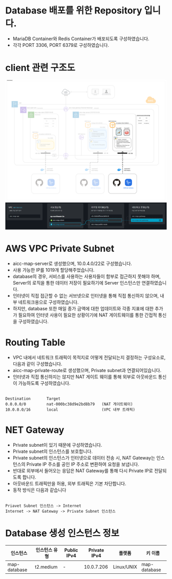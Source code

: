 # Database 배포를 위한 Repository 입니다. 

- MariaDB Container와 Redis Container가 배포되도록 구성하였습니다. 
- 각각 PORT 3306, PORT 6379로 구성하였습니다. 

# client 관련 구조도
![Database](./readme_image/database.png)
![vpc](./readme_image/vpc.png)

# AWS VPC Private Subnet
- aicc-map-server로 생성했으며, 10.0.4.0/22로 구성했습니다. 
- 사용 가능한 IP를 1019개 할당해주었습니다.
- database의 경우, 서비스를 사용하는 사용자들이 함부로 접근하지 못해야 하며, Server의 로직을 통한 데이터 저장이 필요하기에 Server 인스턴스만 연결하였습니다.
- 인터넷이 직접 접근할 수 없는 서브넷으로 인터넷을 통해 직접 통신하지 않으며, 내부 네트워크용으로 구성하였습니다. 
- 하지만, database 또한 매일 종가 금액에 대한 업데이트와 각종 지표에 대한 추가가 필요하여 인터넷 사용이 필요한 상황이기에 NAT 게이트웨이를 통한 간접적 통신을 구성하였습니다.  

# Routing Table
- VPC 내에서 네트워크 트래픽이 목적지로 어떻게 전달되는지 결정하는 구성요소로, 다음과 같이 구성했습니다. 
- aicc-map-private-route로 생성했으며, Private subnet과 연결되어있습니다.
- 인터넷과 직접 통신하지는 않지만 NAT 게이트 웨이를 통해 외부로 아웃바운드 통신이 가능하도록 구성하였습니다. 

``` 

Destination       Target
0.0.0.0/0         nat-000bc38d9e2bd8b79   (NAT 게이트웨이)
10.0.0.0/16       local                   (VPC 내부 트래픽)

```

# NET Gateway
- Private subnet이 있기 때문에 구성하였습니다. 
- Private subnet의 인스턴스를 보호합니다. 
- Private subnet의 인스턴스가 인터넷으로 데이터 전송 시, NAT Gateway는 인스턴스의 Private IP 주소를 공인 IP 주소로 변환하여 요청을 보냅니다. 
- 반대로 외부에서 들어오는 응답은 NAT Gateway를 통해 다시 Private IP로 전달되도록 합니다. 
- 아웃바운드 트래픽만을 허용, 외부 트래픽은 기본 차단합니다. 
- 동작 방식은 다음과 같습니다 

```

Priavet Subnet 인스턴스 -> Internet
Internet -> NAT Gateway -> Private Subnet 인스턴스

```

# Database 생성 인스턴스 정보 

| 인스턴스 | 인스턴스 유형 | Public IPv4 | Private IPv4 | 플랫폼 | 키 이름 |
|---------|--------------|-------------|--------------|--------|--------|
|map-database|t2.medium|-|10.0.7.206|Linux/UNIX|map-database|


